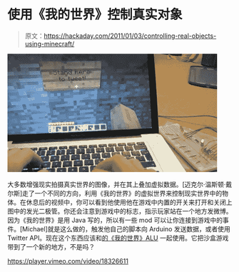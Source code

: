 # 使用《我的世界》控制真实对象

> 原文：<https://hackaday.com/2011/01/03/controlling-real-objects-using-minecraft/>

![](img/2aebde4fb451ee141bc1485d4f0f7946.png "control-real-objects-with-minecraft")

大多数增强现实拍摄真实世界的图像，并在其上叠加虚拟数据。[迈克尔·温斯顿·戴尔斯]走了一个不同的方向，利用《我的世界》的虚拟世界来控制现实世界中的物体。在休息后的视频中，你可以看到他使用他在游戏中内置的开关来打开和关闭上图中的发光二极管。你还会注意到游戏中的标志，指示玩家站在一个地方发微博。因为《我的世界》是用 Java 写的，所以有一些 mod 可以让你连接到游戏中的事件。[Michael]就是这么做的，触发他自己的脚本向 Arduino 发送数据，或者使用 Twitter API。现在这个东西应该和[的《我的世界》ALU](http://hackaday.com/2010/09/29/16-bit-alu-in-minecraft/) 一起使用。它把沙盒游戏带到了一个新的地方，不是吗？

<https://player.vimeo.com/video/18326611>

</div> </body> </html>